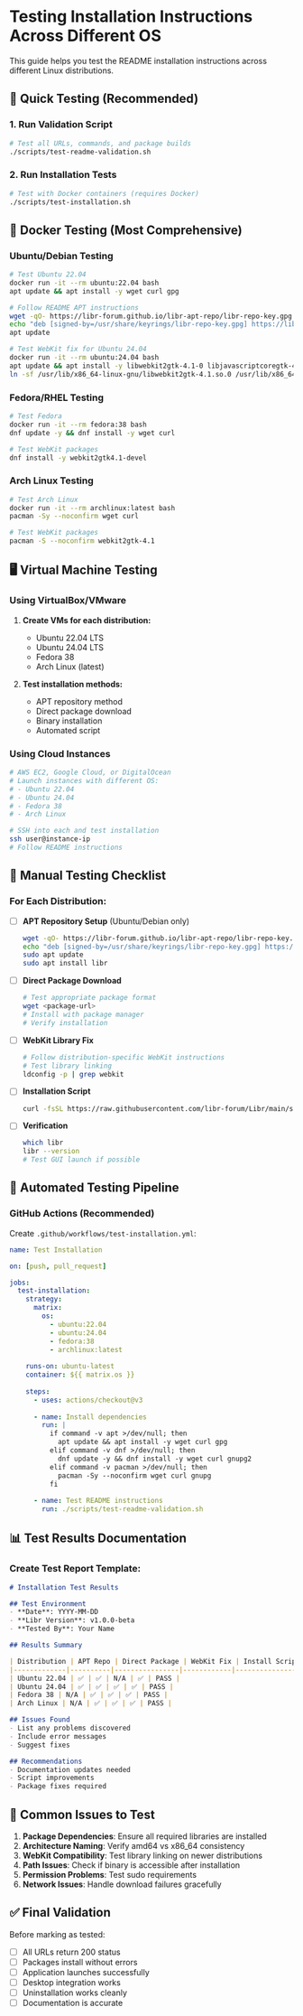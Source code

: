 # Testing Installation Instructions Across Different OS

This guide helps you test the README installation instructions across different Linux distributions.

## 🚀 Quick Testing (Recommended)

### 1. Run Validation Script
```bash
# Test all URLs, commands, and package builds
./scripts/test-readme-validation.sh
```

### 2. Run Installation Tests
```bash
# Test with Docker containers (requires Docker)
./scripts/test-installation.sh
```

## 🐳 Docker Testing (Most Comprehensive)

### Ubuntu/Debian Testing
```bash
# Test Ubuntu 22.04
docker run -it --rm ubuntu:22.04 bash
apt update && apt install -y wget curl gpg

# Follow README APT instructions
wget -qO- https://libr-forum.github.io/libr-apt-repo/libr-repo-key.gpg | gpg --dearmor -o /usr/share/keyrings/libr-repo-key.gpg
echo "deb [signed-by=/usr/share/keyrings/libr-repo-key.gpg] https://libr-forum.github.io/libr-apt-repo/ ./" > /etc/apt/sources.list.d/libr.list
apt update

# Test WebKit fix for Ubuntu 24.04
docker run -it --rm ubuntu:24.04 bash
apt update && apt install -y libwebkit2gtk-4.1-0 libjavascriptcoregtk-4.1-0
ln -sf /usr/lib/x86_64-linux-gnu/libwebkit2gtk-4.1.so.0 /usr/lib/x86_64-linux-gnu/libwebkit2gtk-4.0.so.37
```

### Fedora/RHEL Testing
```bash
# Test Fedora
docker run -it --rm fedora:38 bash
dnf update -y && dnf install -y wget curl

# Test WebKit packages
dnf install -y webkit2gtk4.1-devel
```

### Arch Linux Testing
```bash
# Test Arch Linux
docker run -it --rm archlinux:latest bash
pacman -Sy --noconfirm wget curl

# Test WebKit packages
pacman -S --noconfirm webkit2gtk-4.1
```

## 🖥️ Virtual Machine Testing

### Using VirtualBox/VMware
1. **Create VMs for each distribution:**
   - Ubuntu 22.04 LTS
   - Ubuntu 24.04 LTS  
   - Fedora 38
   - Arch Linux (latest)

2. **Test installation methods:**
   - APT repository method
   - Direct package download
   - Binary installation
   - Automated script

### Using Cloud Instances
```bash
# AWS EC2, Google Cloud, or DigitalOcean
# Launch instances with different OS:
# - Ubuntu 22.04
# - Ubuntu 24.04
# - Fedora 38
# - Arch Linux

# SSH into each and test installation
ssh user@instance-ip
# Follow README instructions
```

## 🧪 Manual Testing Checklist

### For Each Distribution:
- [ ] **APT Repository Setup** (Ubuntu/Debian only)
  ```bash
  wget -qO- https://libr-forum.github.io/libr-apt-repo/libr-repo-key.gpg | sudo gpg --dearmor -o /usr/share/keyrings/libr-repo-key.gpg
  echo "deb [signed-by=/usr/share/keyrings/libr-repo-key.gpg] https://libr-forum.github.io/libr-apt-repo/ ./" | sudo tee /etc/apt/sources.list.d/libr.list
  sudo apt update
  sudo apt install libr
  ```

- [ ] **Direct Package Download**
  ```bash
  # Test appropriate package format
  wget <package-url>
  # Install with package manager
  # Verify installation
  ```

- [ ] **WebKit Library Fix**
  ```bash
  # Follow distribution-specific WebKit instructions
  # Test library linking
  ldconfig -p | grep webkit
  ```

- [ ] **Installation Script**
  ```bash
  curl -fsSL https://raw.githubusercontent.com/libr-forum/Libr/main/scripts/install-libr.sh | bash
  ```

- [ ] **Verification**
  ```bash
  which libr
  libr --version
  # Test GUI launch if possible
  ```

## 🔄 Automated Testing Pipeline

### GitHub Actions (Recommended)
Create `.github/workflows/test-installation.yml`:

```yaml
name: Test Installation

on: [push, pull_request]

jobs:
  test-installation:
    strategy:
      matrix:
        os: 
          - ubuntu:22.04
          - ubuntu:24.04
          - fedora:38
          - archlinux:latest
    
    runs-on: ubuntu-latest
    container: ${{ matrix.os }}
    
    steps:
      - uses: actions/checkout@v3
      
      - name: Install dependencies
        run: |
          if command -v apt >/dev/null; then
            apt update && apt install -y wget curl gpg
          elif command -v dnf >/dev/null; then
            dnf update -y && dnf install -y wget curl gnupg2
          elif command -v pacman >/dev/null; then
            pacman -Sy --noconfirm wget curl gnupg
          fi
      
      - name: Test README instructions
        run: ./scripts/test-readme-validation.sh
```

## 📊 Test Results Documentation

### Create Test Report Template:
```markdown
# Installation Test Results

## Test Environment
- **Date**: YYYY-MM-DD
- **Libr Version**: v1.0.0-beta
- **Tested By**: Your Name

## Results Summary

| Distribution | APT Repo | Direct Package | WebKit Fix | Install Script | Status |
|-------------|----------|----------------|------------|----------------|---------|
| Ubuntu 22.04 | ✅ | ✅ | N/A | ✅ | PASS |
| Ubuntu 24.04 | ✅ | ✅ | ✅ | ✅ | PASS |
| Fedora 38 | N/A | ✅ | ✅ | ✅ | PASS |
| Arch Linux | N/A | ✅ | ✅ | ✅ | PASS |

## Issues Found
- List any problems discovered
- Include error messages
- Suggest fixes

## Recommendations
- Documentation updates needed
- Script improvements
- Package fixes required
```

## 🚨 Common Issues to Test

1. **Package Dependencies**: Ensure all required libraries are installed
2. **Architecture Naming**: Verify amd64 vs x86_64 consistency
3. **WebKit Compatibility**: Test library linking on newer distributions  
4. **Path Issues**: Check if binary is accessible after installation
5. **Permission Problems**: Test sudo requirements
6. **Network Issues**: Handle download failures gracefully

## ✅ Final Validation

Before marking as tested:
- [ ] All URLs return 200 status
- [ ] Packages install without errors
- [ ] Application launches successfully
- [ ] Desktop integration works
- [ ] Uninstallation works cleanly
- [ ] Documentation is accurate

